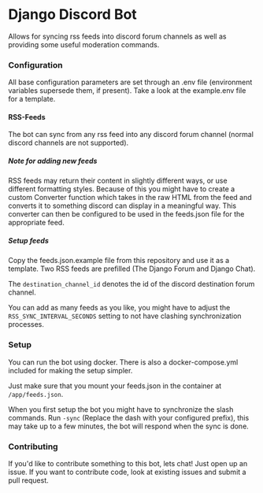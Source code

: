 # Django Discord Bot
Allows for syncing rss feeds into discord forum channels as well as providing some useful moderation commands.

### Configuration
All base configuration parameters are set through an .env file (environment variables supersede them, if present).
Take a look at the example.env file for a template.

#### RSS-Feeds
The bot can sync from any rss feed into any discord forum channel (normal discord channels are not supported).

##### Note for adding new feeds
RSS feeds may return their content in slightly different ways, or use different formatting styles.
Because of this you might have to create a custom Converter function which takes in the raw HTML from the feed and converts it to something discord can display in a meaningful way.
This converter can then be configured to be used in the feeds.json file for the appropriate feed.

##### Setup feeds
Copy the feeds.json.example file from this repository and use it as a template.
Two RSS feeds are prefilled (The Django Forum and Django Chat).

The `destination_channel_id` denotes the id of the discord destination forum channel.

You can add as many feeds as you like, you might have to adjust the `RSS_SYNC_INTERVAL_SECONDS` setting to not have clashing synchronization processes.

### Setup
You can run the bot using docker.
There is also a docker-compose.yml included for making the setup simpler.

Just make sure that you mount your feeds.json in the container at `/app/feeds.json`.

When you first setup the bot you might have to synchronize the slash commands.
Run `-sync` (Replace the dash with your configured prefix), this may take up to a few minutes, the bot will respond when the sync is done.

### Contributing
If you'd like to contribute something to this bot, lets chat!
Just open up an issue.
If you want to contribute code, look at existing issues and submit a pull request.
